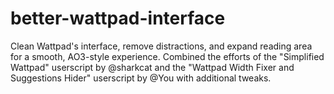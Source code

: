 # better-wattpad-interface
Clean Wattpad's interface, remove distractions, and expand reading area for a smooth, AO3-style experience. Combined the efforts of the "Simplified Wattpad" userscript by @sharkcat and the "Wattpad Width Fixer and Suggestions Hider" userscript by @You with additional tweaks.
